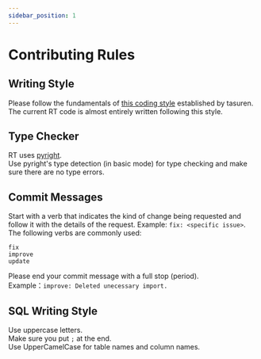 ```yaml
---
sidebar_position: 1
---
```


# Contributing Rules
## Writing Style
Please follow the fundamentals of [this coding style](https://gist.github.com/tasuren/bf1fcce48f1e23a5c7e6abd503bdb3c1) established by tasuren.  
The current RT code is almost entirely written following this style.

## Type Checker
RT uses [pyright](https://pypi.org/project/pyright/).  
Use pyright's type detection (in basic mode) for type checking and make sure there are no type errors.

## Commit Messages
Start with a verb that indicates the kind of change being requested and follow it with the details of the request. Example: `fix: <specific issue>`.  
The following verbs are commonly used:
```
fix
improve
update
```
Please end your commit message with a full stop (period).  
Example：`improve: Deleted unecessary import.`

## SQL Writing Style
Use uppercase letters.  
Make sure you put `;` at the end.  
Use UpperCamelCase for table names and column names.